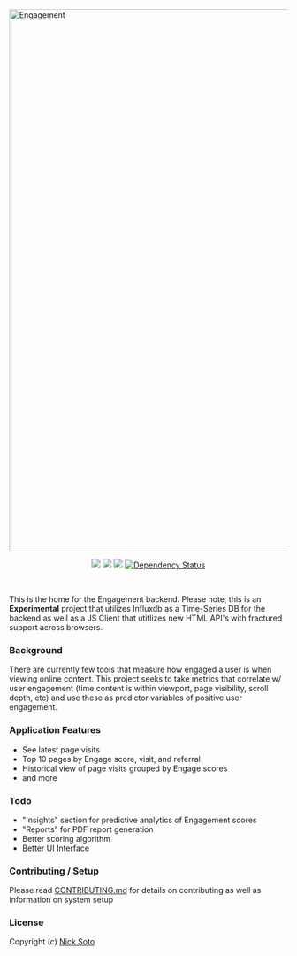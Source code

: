 <img src="app/assets/images/get_engaged.png" alt="Engagement" width="980">

<p align="center">
  <a href="https://circleci.com/gh/nicksoto/engagement-backend"><img src="https://circleci.com/gh/nicksoto/engagement-backend.png?style=shield&circle-token=13e8f29fdd7502e8466f98ae36fd6f4624ba49c7"></a>
  <a href="https://codeclimate.com/github/nicksoto/engagement-backend"><img src="https://codeclimate.com/github/nicksoto/engagement-backend/badges/gpa.svg" /></a>
  <a href="https://codeclimate.com/github/nicksoto/engagement-backend/coverage"><img src="https://codeclimate.com/github/nicksoto/engagement-backend/badges/coverage.svg" /></a>
  <a href='https://gemnasium.com/github.com/nicksoto/engagement-backend'><img src="https://gemnasium.com/badges/github.com/nicksoto/engagement-backend.svg" alt="Dependency Status" /></a>
</p>
<br>

This is the home for the Engagement backend. Please note, this is an <b>Experimental</b> project that utilizes Influxdb as a Time-Series DB for the backend as well as a JS Client that utitlizes new HTML API's with fractured support across browsers.

### Background

There are currently few tools that measure how engaged a user is when viewing online content. This project seeks to take metrics that correlate w/ user engagement (time content is within viewport, page visibility, scroll depth, etc) and use these as predictor variables of positive user engagement.

### Application Features

- See latest page visits
- Top 10 pages by Engage score, visit, and referral
- Historical view of page visits grouped by Engage scores
- and more

### Todo

- "Insights" section for predictive analytics of Engagement scores
- "Reports" for PDF report generation
- Better scoring algorithm
- Better UI Interface

### Contributing / Setup

Please read [CONTRIBUTING.md](https://github.com/nicksoto/engagement-backend/blob/master/CONTRIBUTING.md) for details on contributing as well as information on system setup

### License

Copyright (c) [Nick Soto](http://github.com/nicksoto)
